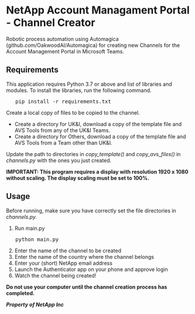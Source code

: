 # NetApp Account Managament Portal - Channel Creator

Robotic process automation using Automagica (github.com/OakwoodAI/Automagica) for creating new Channels for the Account Management Portal in Microsoft Teams.

## Requirements
This application requires Python 3.7 or above and list of libraries and modules. To install the libraries, run the following command.
<pre>   pip install -r requirements.txt </pre>

Create a local copy of files to be copied to the channel.
* Create a directory for UK&I, download a copy of the template file and AVS Tools from any of the UK&I Teams.
* Create a directory for Others, download a copy of the template file and AVS Tools from a Team other than UK&I.

Update the path to directories in _copy_template()_ and _copy_avs_files()_ in _channels.py_ with the ones you just created.

**IMPORTANT: This program requires a display with resolution 1920 x 1080 without scaling. The display scaling must be set to 100%.**

## Usage
Before running, make sure you have correctly set the file directories in _channels.py_.

1. Run main.py
<pre>   python main.py    </pre>
2. Enter the name of the channel to be created
3. Enter the name of the country where the channel belongs
4. Enter your (short) NetApp email address
5. Launch the Authenticator app on your phone and approve login
6. Watch the channel being created!

**Do not use your computer until the channel creation process has completed.**

***Property of NetApp Inc***
